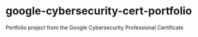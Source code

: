 # google-cybersecurity-cert-portfolio
Portfolio project from the Google Cybersecurity Professional Certificate
